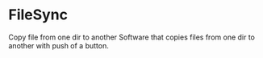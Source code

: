 # FileSync
Copy file from one dir to another
Software that copies files from one dir to another with push of a button.
